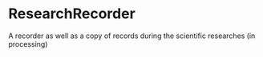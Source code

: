 # ResearchRecorder
A recorder as well as a copy of records during the scientific researches (in processing)
